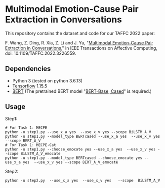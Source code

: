 # Multimodal Emotion-Cause Pair Extraction in Conversations

This repository contains the dataset and code for our TAFFC 2022 paper:

F. Wang, Z. Ding, R. Xia, Z. Li and J. Yu, "[Multimodal Emotion-Cause Pair Extraction in Conversations](https://ieeexplore.ieee.org/document/9969873)," in IEEE Transactions on Affective Computing, doi: 10.1109/TAFFC.2022.3226559.

## Dependencies

- Python 3 (tested on python 3.6.13)
- [Tensorflow](https://github.com/tensorflow/tensorflow) 1.15.5
- [BERT](https://github.com/google-research/bert) (The pretrained BERT model "[BERT-Base, Cased](https://storage.googleapis.com/bert_models/2018_10_18/cased_L-12_H-768_A-12.zip)" is required.)

## Usage

Step1:
```
# For Task 1: MECPE
python -u step1.py --use_x_a yes  --use_x_v yes --scope BiLSTM_A_V
python -u step1.py --model_type BERTcased --use_x_a yes  --use_x_v yes --scope BERT_A_V
# For Task 1: MECPE-Cat
python -u step1.py --choose_emocate yes --use_x_a yes  --use_x_v yes --scope BiLSTM_A_V_emocate
python -u step1.py --model_type BERTcased --choose_emocate yes --use_x_a yes  --use_x_v yes --scope BERT_A_V_emocate
```

Step2:
```
python -u step2.py  --use_x_a yes  --use_x_v yes   --scope  BiLSTM_A_V
```

